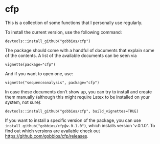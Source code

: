 # cfp

This is a collection of some functions that I personally use regularly.

To install the current version, use the following command:

`devtools::install_github("gobbios/cfp")`

The package should come with a handful of documents that explain some of the contents. A list of the available documents can be seen via

`vignette(package="cfp")`

And if you want to open one, use:

`vignette("sequenceanalysis", package="cfp")`

In case these documents don't show up, you can try to install and create them manually (although this might require Latex to be installed on your system, not sure):

`devtools::install_github("gobbios/cfp", build_vignettes=TRUE)`

If you want to install a specific version of the package, you can use `install_github("gobbios/cfp@v.0.1.0")`, which installs version 'v.0.1.0'. To find out which versions are available check out https://github.com/gobbios/cfp/releases.

